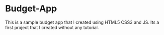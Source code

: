 # Budget-App
This is a sample budget app that I created using HTML5 CSS3 and JS. Its a first project that I created without any tutorial.
